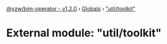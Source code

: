 [@yzw/bim-operator - v1.2.0](../README.md) › [Globals](../globals.md) › ["util/toolkit"](_util_toolkit_.md)

# External module: "util/toolkit"


